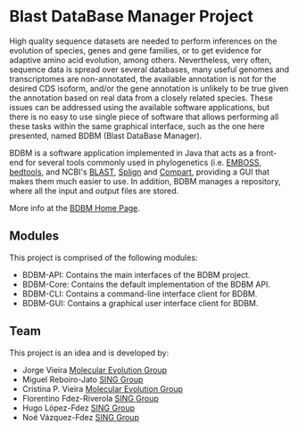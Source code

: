 Blast DataBase Manager Project
==============================
High quality sequence datasets are needed to perform inferences on the evolution of species, genes and gene families, or to get evidence for adaptive amino acid evolution, among others. Nevertheless, very often, sequence data is spread over several databases, many useful genomes and transcriptomes are non-annotated, the available annotation is not for the desired CDS isoform, and/or the gene annotation is unlikely to be true given the annotation based on real data from a closely related species. These issues can be addressed using the available software applications, but there is no easy to use single piece of software that allows performing all these tasks within the same graphical interface, such as the one here presented, named BDBM (Blast DataBase Manager).

BDBM is a software application implemented in Java that acts as a front-end for several tools commonly used in phylogenetics (i.e. [EMBOSS](http://emboss.sourceforge.net/), [bedtools](http://bedtools.readthedocs.org/), and NCBI's [BLAST](http://blast.ncbi.nlm.nih.gov/), [Splign](http://www.ncbi.nlm.nih.gov/sutils/splign/splign.cgi) and [Compart](http://www.ncbi.nlm.nih.gov/IEB/ToolBox/CPP_DOC/doxyhtml/dir_cdca7f19e05338435a42c4b6982717a2.html), providing a GUI that makes them much easier to use. In addition, BDBM manages a repository, where all the input and output files are stored.

More info at the [BDBM Home Page](http://sing.ei.uvigo.es/BDBM).

Modules
-------
This project is comprised of the following modules:
* BDBM-API: Contains the main interfaces of the BDBM project.
* BDBM-Core: Contains the default implementation of the BDBM API.
* BDBM-CLI: Contains a command-line interface client for BDBM.
* BDBM-GUI: Contains a graphical user interface client for BDBM.

Team
----
This project is an idea and is developed by:
* Jorge Vieira [Molecular Evolution Group](http://evolution.ibmc.up.pt)
* Miguel Reboiro-Jato [SING Group](http://sing.ei.uvigo.es)
* Cristina P. Vieira [Molecular Evolution Group](http://evolution.ibmc.up.pt)
* Florentino Fdez-Riverola [SING Group](http://sing.ei.uvigo.es)
* Hugo López-Fdez [SING Group](http://sing.ei.uvigo.es)
* Noé Vázquez-Fdez [SING Group](http://sing.ei.uvigo.es)
